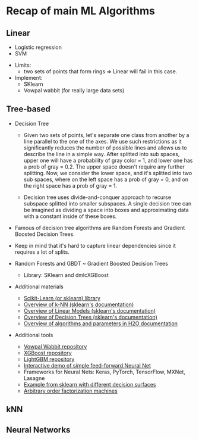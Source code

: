 # Recap of main ML Algorithms

## Linear

- Logistic regression
- SVM

* Limits:
	+ two sets of points that form rings => Linear will fail in this case.
* Implement:
	+ SKlearn
	+ Vowpal wabbit (for really large data sets)


## Tree-based
- Decision Tree
	+ Given two sets of points, let's separate one class from another by a line parallel to the one of the axes. We use such restrictions as it significantly reduces the number of possible lines and allows us to describe the line in a simple way. After splitted into sub spaces, upper one will have a probability of gray color = 1, and lower one has a prob of gray = 0.2. The upper space doesn't require any further splitting. Now, we consider the lower space, and it's splitted into two sub spaces, where on the left space has a prob of gray = 0, and on the right space has a prob of gray = 1. 

	+ Decision tree uses divide-and-conquer approach to recurse subspace splitted into smaller subspaces. A single decision tree can be imagined as dividing a space into boxes and approximating data with a constant inside of these boxes.

- Famous of decision tree algorithms are Random Forests and Gradient Boosted Decision Trees.

- Keep in mind that it's hard to capture linear dependencies since it requires a lot of splits.

- Random Forests and GBDT ~ Gradient Boosted Decision Trees
	+ Library: SKlearn and dmlcXGBoost

- Additional materials
	+ [Scikit-Learn (or sklearn) library](http://scikit-learn.org/)
	+ [Overview of k-NN (sklearn's documentation)](http://scikit-learn.org/stable/modules/neighbors.html)
	+ [Overview of Linear Models (sklearn's documentation)](http://scikit-learn.org/stable/modules/linear_model.html)
	+ [Overview of Decision Trees (sklearn's documentation)](http://scikit-learn.org/stable/modules/tree.html)
	+ [Overview of algorithms and parameters in H2O documentation](http://docs.h2o.ai/h2o/latest-stable/h2o-docs/data-science.html)

- Additional tools

	+ [Vowpal Wabbit repository](https://github.com/JohnLangford/vowpal_wabbit)
	+ [XGBoost repository](https://github.com/dmlc/xgboost)
	+ [LightGBM repository](https://github.com/Microsoft/LightGBM)
	+ [Interactive demo of simple feed-forward Neural Net](http://playground.tensorflow.org/)
	+ Frameworks for Neural Nets: Keras, PyTorch, TensorFlow, MXNet, Lasagne
	+ [Example from sklearn with different decision surfaces](http://scikit-learn.org/stable/auto_examples/classification/plot_classifier_comparison.html)
	+ [Arbitrary order factorization machines](https://github.com/geffy/tffm)



## kNN



## Neural Networks


